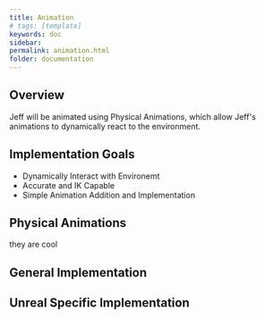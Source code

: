 ```yaml
---
title: Animation
# tags: [template]
keywords: doc
sidebar: 
permalink: animation.html
folder: documentation
---
```


## Overview

Jeff will be animated using Physical Animations, which allow Jeff's animations to dynamically react to the environment.

## Implementation Goals

- Dynamically Interact with Environemt
- Accurate and IK Capable
- Simple Animation Addition and Implementation

## Physical Animations

they are cool

[//]: # (<h3 style="color:gray">Advantages</h3>)
[//]: # (    - add sauce)
[//]: # (<h3 style="color:gray">Disadvantages</h3>)
[//]: # (    - sometimes soggy spaghetti)

## General Implementation

## Unreal Specific Implementation

